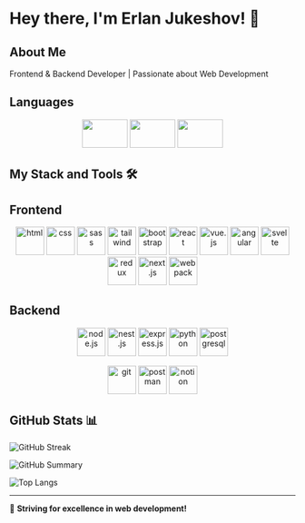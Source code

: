 # Hey there, I'm Erlan Jukeshov! 👋

## About Me
Frontend & Backend Developer | Passionate about Web Development

## Languages  

<p align="center">
  <img src="https://img.shields.io/badge/-Russian_Native-blue?style=flat-square&logo=Russia&logoColor=white" width="80" height="50">
  <img src="https://img.shields.io/badge/-English_B2-blue?style=flat-square&logo=United-Kingdom&logoColor=wh8te" width="80" height="50">
  <img src="https://img.shields.io/badge/-German_B1-blue?style=flat-square&logo=Germany&logoColor=wh8te" width="80" height="50"
8/p>


## My Stack and Tools 🛠
## Frontend
<p align="center">
  <img src="https://cdn.jsdelivr.net/gh/devicons/devicon/icons/html5/html5-original.svg" width="50" height="50" title="html"/>
  <img src="https://cdn.jsdelivr.net/gh/devicons/devicon/icons/css3/css3-original.svg" width="50" height="50" title="css"/>
  <img src="https://cdn.jsdelivr.net/gh/devicons/devicon/icons/sass/sass-original.svg" width="50" height="50" title="sass"/>
  <img src="https://upload.wikimedia.org/wikipedia/commons/d/d5/Tailwind_CSS_Logo.svg" width="50" height="50" title="tailwind"/>
  <img src="https://cdn.jsdelivr.net/gh/devicons/devicon/icons/bootstrap/bootstrap-original.svg" width="50" height="50" title="bootstrap"/>
  <img src="https://cdn.jsdelivr.net/gh/devicons/devicon/icons/react/react-original.svg" width="50" height="50" title="react"/>
  <img src="https://cdn.jsdelivr.net/gh/devicons/devicon/icons/vuejs/vuejs-original.svg" width="50" height="50" title="vue.js"/>
  <img src="https://cdn.jsdelivr.net/gh/devicons/devicon/icons/angularjs/angularjs-original.svg" width="50" height="50" title="angular"/>
  <img src="https://cdn.jsdelivr.net/gh/devicons/devicon/icons/svelte/svelte-original.svg" width="50" height="50" title="svelte"/>
  <img src="https://cdn.jsdelivr.net/gh/devicons/devicon/icons/redux/redux-original.svg" width="50" height="50" title="redux"/>
  <img src="https://cdn.jsdelivr.net/gh/devicons/devicon/icons/nextjs/nextjs-original.svg" width="50" height="50" title="next.js"/>
<!--   <img src="https://cdn.jsdelivr.net/gh/devicons/devicon/icons/bem/bem-original.svg" width="50" height="50" "background-color: white"/> -->
  <img src="https://cdn.jsdelivr.net/gh/devicons/devicon/icons/webpack/webpack-original.svg" width="50" height="50" title="webpack"/>
</p>

## Backend
<p align="center">
  <img src="https://upload.wikimedia.org/wikipedia/commons/d/d9/Node.js_logo.svg" width="50" height="50" title="node.js"/>
  <img src="https://upload.wikimedia.org/wikipedia/commons/a/a8/NestJS.svg" width="50" title="nest.js"/>
  <img src="https://upload.wikimedia.org/wikipedia/commons/d/d9/Node.js_logo.svg" width="50" height="50" title="express.js"/>
  <img src="https://cdn.jsdelivr.net/gh/devicons/devicon/icons/python/python-original.svg" width="50" height="50" title="python"/>
  <img src="https://cdn.jsdelivr.net/gh/devicons/devicon/icons/postgresql/postgresql-original.svg" width="50" height="50" title="postgresql"/>
</p>

<p align="center">
  <img src="https://cdn.jsdelivr.net/gh/devicons/devicon/icons/git/git-original.svg" width="50" height="50" title="git"/>
  <img src="https://cdn.jsdelivr.net/gh/devicons/devicon/icons/postman/postman-original.svg" width="50" height="50" title="postman"/>
  <img src="https://cdn.jsdelivr.net/gh/devicons/devicon/icons/notion/notion-original.svg" width="50" height="50" title="notion"/>
</p>

## GitHub Stats 📊

![GitHub Streak](https://streak-stats.demolab.com?user=jukeshov-erlan&theme=radical)

![GitHub Summary](https://github-profile-summary-cards.vercel.app/api/cards/profile-details?username=jukeshov-erlan&theme=radical)

![Top Langs](https://github-readme-stats.vercel.app/api/top-langs/?username=jukeshov-erlan&layout=compact&theme=radical)

---
🚀 **Striving for excellence in web development!**
